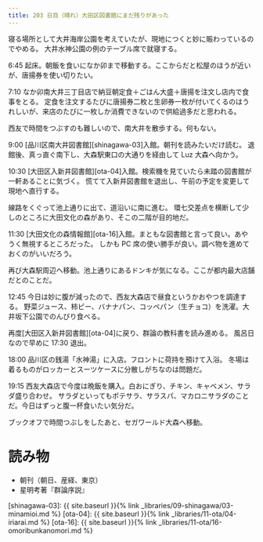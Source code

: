 ```yaml
---
title: 203 日目（晴れ）大田区図書館にまだ残りがあった
---
```


寝る場所として大井海岸公園を考えていたが、現地につくと妙に賑わっているのでやめる。
大井水神公園の例のテーブル席で就寝する。

6:45 起床。朝飯を食いになか卯まで移動する。ここからだと松屋のほうが近いが、唐揚券を使い切りたい。

7:10 なか卯南大井三丁目店で納豆朝定食＋ごはん大盛＋唐揚を注文し店内で食事をとる。
定食を注文するたびに唐揚券二枚と生卵券一枚が付いてくるのはうれしいが、来店のたびに一枚しか消費できないので供給過多だと思われる。

西友で時間をつぶすのも難しいので、南大井を散歩する。何もない。

9:00 [品川区南大井図書館][shinagawa-03]入館。朝刊を読みたいだけ読む。
退館後、真っ直ぐ南下し、大森駅東口の大通りを経由して Luz 大森へ向かう。

10:30 [大田区入新井図書館][ota-04]入館。検索機を見ていたら未踏の図書館が一軒あることに気づく。
慌てて入新井図書館を退出し、午前の予定を変更して現地へ直行する。

線路をくぐって池上通りに出て、道沿いに南に進む。
環七交差点を横断して少しのところに大田文化の森があり、そこの二階が目的地だ。

11:30 [大田文化の森情報館][ota-16]入館。まともな図書館と言って良い。あやうく無視するところだった。
しかも PC 席の使い勝手が良い。調べ物を進めておくのがいいだろう。

再び大森駅周辺へ移動。池上通りにあるドンキが気になる。ここが都内最大店舗だとのことだ。

12:45 今日は妙に腹が減ったので、西友大森店で昼食というかおやつを調達する。
野菜ジュース、柿ピー、バナナパン、コッペパン（生チョコ）を洗濯。大井坂下公園でのんびり食べる。

再度[大田区入新井図書館][ota-04]に戻り、群論の教科書を読み進める。
風呂日なので早めに 17:30 退出。

18:00 品川区の銭湯「水神湯」に入店。フロントに荷持を預けて入浴。
冬場は着るものがロッカーとスーツケースに分散しがちなのは問題だ。

19:15 西友大森店で今度は晩飯を購入。白おにぎり、チキン、キャベメン、サラダ盛り合わせ。
サラダといってもポテサラ、サラスパ、マカロニサラダのことだ。今日はずっと腹一杯食いたい気分だ。

ブックオフで時間つぶしをしたあと、セガワールド大森へ移動。

# 読み物

* 朝刊（朝日、産経、東京）
* 星明考著『群論序説』

[shinagawa-03]: {{ site.baseurl }}{% link _libraries/09-shinagawa/03-minamioi.md %}
[ota-04]: {{ site.baseurl }}{% link _libraries/11-ota/04-iriarai.md %}
[ota-16]: {{ site.baseurl }}{% link _libraries/11-ota/16-omoribunkanomori.md %}
